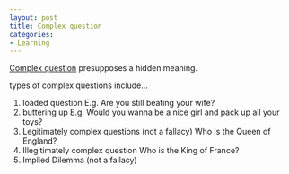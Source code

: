 ```yaml
---
layout: post
title: Complex question
categories:
- Learning
---
```



[Complex question](http://en.wikipedia.org/wiki/Fallacy_of_many_questions) presupposes a hidden meaning.

types of complex questions include...

1. loaded question E.g. Are you still beating your wife? 
2. buttering up E.g. Would you wanna be a nice girl and pack up all your toys? 
3. Legitimately complex questions (not a fallacy) Who is the Queen of England?
4. Illegitimately complex question Who is the King of France?
5. Implied Dilemma (not a fallacy)
